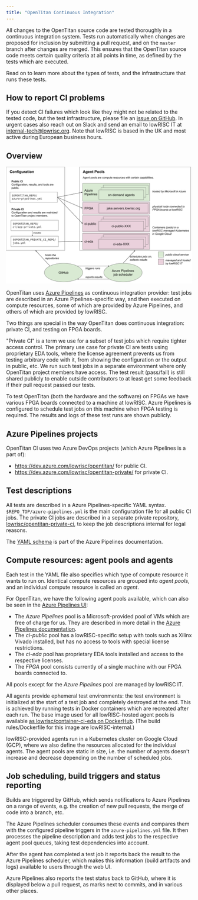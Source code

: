 ```yaml
---
title: "OpenTitan Continuous Integration"
---
```


All changes to the OpenTitan source code are tested thoroughly in a continuous integration system.
Tests run automatically when changes are proposed for inclusion by submitting a pull request, and on the `master` branch after changes are merged.
This ensures that the OpenTitan source code meets certain quality criteria at all points in time, as defined by the tests which are executed.

Read on to learn more about the types of tests, and the infrastructure that runs these tests.

## How to report CI problems

If you detect CI failures which look like they might not be related to the tested code, but the test infrastructure, please file an [issue on GitHub](https://github.com/lowRISC/opentitan/issues).
In urgent cases also reach out on Slack and send an email to lowRISC IT at [internal-tech@lowrisc.org](mailto:internal-tech@lowrisc.org).
Note that lowRISC is based in the UK and most active during European business hours.

## Overview

<!--
Source: https://docs.google.com/drawings/d/1-Zjm3k2S0TNmne3F9z3rpTFJfLJJvvmrBAsfx_HG5lk/edit

Download the SVG from Google Draw, open it in Inkscape once and save it without changes to add width/height information to the image.
-->
![CI Overview](continuous_integration_overview.svg)

OpenTitan uses [Azure Pipelines](https://azure.microsoft.com/en-gb/services/devops/pipelines/) as continuous integration provider: test jobs are described in an Azure Pipelines-specific way, and then executed on compute resources, some of which are provided by Azure Pipelines, and others of which are provided by lowRISC.

Two things are special in the way OpenTitan does continuous integration: private CI, and testing on FPGA boards.

"Private CI" is a term we use for a subset of test jobs which require tighter access control.
The primary use case for private CI are tests using proprietary EDA tools, where the license agreement prevents us from testing arbitrary code with it, from showing the configuration or the output in public, etc.
We run such test jobs in a separate environment where only OpenTitan project members have access.
The test result (pass/fail) is still shared publicly to enable outside contributors to at least get some feedback if their pull request passed our tests.

To test OpenTitan (both the hardware and the software) on FPGAs we have various FPGA boards connected to a machine at lowRISC.
Azure Pipelines is configured to schedule test jobs on this machine when FPGA testing is required.
The results and logs of these test runs are shown publicly.

## Azure Pipelines projects

OpenTitan CI uses two Azure DevOps projects (which Azure Pipelines is a part of):

* https://dev.azure.com/lowrisc/opentitan/ for public CI.
* https://dev.azure.com/lowrisc/opentitan-private/ for private CI.

## Test descriptions

All tests are described in a Azure Pipelines-specific YAML syntax.
`$REPO_TOP/azure-pipelines.yml` is the main configuration file for all public CI jobs.
The private CI jobs are described in a separate private repository, [lowrisc/opentitan-private-ci](https://github.com/lowRISC/opentitan-private-ci), to keep the job descriptions internal for legal reasons.

The [YAML schema](https://docs.microsoft.com/en-us/azure/devops/pipelines/yaml-schema) is part of the Azure Pipelines documentation.

## Compute resources: agent pools and agents

Each test in the YAML file also specifies which type of compute resource it wants to run on.
Identical compute resources are grouped into *agent pools*, and an individual compute resource is called an *agent*.

For OpenTitan, we have the following agent pools available, which can also be seen in the [Azure Pipelines UI](https://dev.azure.com/lowrisc/opentitan/_settings/agentqueues):
* The *Azure Pipelines* pool is a Microsoft-provided pool of VMs which are free of charge for us.
  They are described in more detail in the [Azure Pipelines documentation](https://docs.microsoft.com/en-us/azure/devops/pipelines/agents/hosted).
* The *ci-public* pool has a lowRISC-specific setup with tools such as Xilinx Vivado installed, but has no access to tools with special license restrictions.
* The *ci-eda* pool has proprietary EDA tools installed and access to the respective licenses.
* The *FPGA* pool consists currently of a single machine with our FPGA boards connected to.

All pools except for the *Azure Pipelines* pool are managed by lowRISC IT.

All agents provide ephemeral test environments: the test environment is initialized at the start of a test job and completely destroyed at the end.
This is achieved by running tests in Docker containers which are recreated after each run.
The base image used for all lowRISC-hosted agent pools is available [as lowrisc/container-ci-eda on DockerHub](https://hub.docker.com/r/lowrisc/container-ci-eda).
(The build rules/Dockerfile for this image are lowRISC-internal.)

lowRISC-provided agents run in a Kubernetes cluster on Google Cloud (GCP), where we also define the resources allocated for the individual agents.
The agent pools are static in size, i.e. the number of agents doesn't increase and decrease depending on the number of scheduled jobs.

## Job scheduling, build triggers and status reporting

Builds are triggered by GitHub, which sends notifications to Azure Pipelines on a range of events, e.g. the creation of new pull requests, the merge of code into a branch, etc.

The Azure Pipelines scheduler consumes these events and compares them with the configured pipeline triggers in the `azure-pipelines.yml` file.
It then processes the pipeline description and adds test jobs to the respective agent pool queues, taking test dependencies into account.

After the agent has completed a test job it reports back the result to the Azure Pipelines scheduler, which makes this information (build artifacts and logs) available to users through the web UI.

Azure Pipelines also reports the test status back to GitHub, where it is displayed below a pull request, as marks next to commits, and in various other places.
